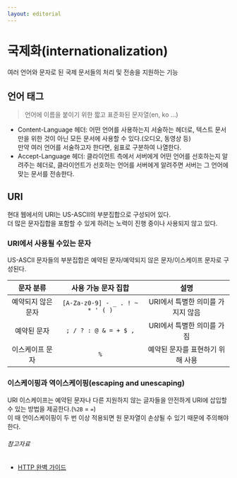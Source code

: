 ```yaml
---
layout: editorial
---
```


# 국제화(internationalization)

여러 언어와 문자로 된 국제 문서들의 처리 및 전송을 지원하는 기능

## 언어 태그

> 언어에 이름을 붙이기 위한 짧고 표준화된 문자열(en, ko ...)

- Content-Language 헤더: 어떤 언어를 사용하는지 서술하는 헤더로, 텍스트 문서만을 위한 것이 아닌 모든 문서에 사용할 수 있다.(오디오, 동영상 등)  
  만약 여러 언어를 서술하고자 한다면, 쉼표로 구분하여 나열한다.
- Accept-Language 헤더: 클라이언트 측에서 서버에게 어떤 언어를 선호하는지 알려주는 헤더로, 클라이언트가 선호하는 언어를 서버에게 알려주면 서버는 그 언어에 맞는 문서를 전송한다.

## URI

현대 웹에서의 URI는 US-ASCII의 부분집합으로 구성되어 있다.  
더 많은 문자집합을 포함할 수 있게 하려는 노력이 진행 중이나 사용되지 않고 있다.

### URI에서 사용될 수있는 문자

US-ASCII 문자들의 부분집합은 예약된 문자/예약되지 않은 문자/이스케이프 문자로 구성된다.

|   문자 분류    |           사용 가능 문자 집합           |          설명          |
|:----------:|:-------------------------------:|:--------------------:|
| 예약되지 않은 문자 | `[A-Za-z0-9] - _ . ! ~ * ' ( )` | URI에서 특별한 의미를 가지지 않음 |
|   예약된 문자   |      `; / ? : @ & = + $ ,`      |   URI에서 특별한 의미를 가짐   |
|  이스케이프 문자  |               `%`               |  예약된 문자를 표현하기 위해 사용  |

### 이스케이핑과 역이스케이핑(escaping and unescaping)

URI 이스케이프는 예약된 문자나 다른 지원하지 않는 글자들을 안전하게 URI에 삽입할 수 있는 방법을 제공한다.(`%2B` = `=`)  
이 때 언이스케이핑이 두 번 이상 적용되면 원 문자열이 손상될 수 있기 때문에 주의해야 한다.

###### 참고자료

- [HTTP 완벽 가이드](https://www.nl.go.kr/seoji/contents/S80100000000.do?schM=intgr_detail_view_isbn&page=1&pageUnit=10&schType=simple&schStr=HTTP+완벽+가이드&isbn=9788966261208&cipId=200309770%2C4096969)